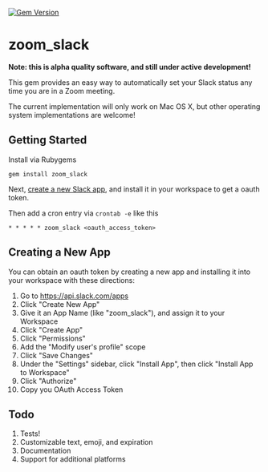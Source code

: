 [![Gem Version](https://badge.fury.io/rb/zoom_slack.svg)](https://badge.fury.io/rb/zoom_slack)

# zoom_slack

**Note: this is alpha quality software, and still under active development!**

This gem provides an easy way to automatically set your Slack status any time you are in a Zoom meeting.  

The current implementation will only work on Mac OS X, but other operating system implementations are welcome!

## Getting Started

Install via Rubygems

    gem install zoom_slack
    
Next, [create a new Slack app](#Creating-a-New-App), and install it in your workspace to get a oauth token.

Then add a cron entry via `crontab -e` like this

    * * * * * zoom_slack <oauth_access_token>

## Creating a New App

You can obtain an oauth token by creating a new app and installing it into your workspace with these directions:

1. Go to https://api.slack.com/apps
1. Click "Create New App"
1. Give it an App Name (like "zoom_slack"), and assign it to your Workspace
1. Click "Create App"
1. Click "Permissions"
1. Add the "Modify user's profile" scope
1. Click "Save Changes"
1. Under the "Settings" sidebar, click "Install App", then click "Install App to Workspace"
1. Click "Authorize"
1. Copy you OAuth Access Token

## Todo

1. Tests!
1. Customizable text, emoji, and expiration
1. Documentation
1. Support for additional platforms
